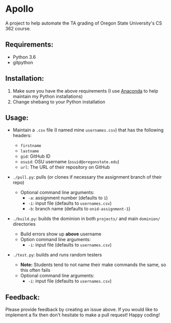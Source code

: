 # Apollo
A project to help automate the TA grading of Oregon State University's CS 362 course.

## Requirements:
- Python 3.6
- gitpython

## Installation:
1. Make sure you have the above requirements (I use [Anaconda]('https://www.anaconda.com/download/') to help maintain my Python installations)
2. Change shebang to your Python installation

## Usage:
- Maintain a `.csv` file (I named mine `usernames.csv`) that has the following headers:
	- `firstname`
	- `lastname`
	- `gid`: GitHub ID
	- `osuid`: OSU username (`osuid@oregonstate.edu`)
	- `url`: The URL of their repository on GitHub
	
- `./pull.py`: pulls (or clones if necessary the assignment branch of their repo)
	- Optional command line arguments:
		- `-a`: assignment number (defaults to `1`)
		- `-i`: input file (defaults to `usernames.csv`)
		- `-b`: branch name (defaults to `onid-assignment-1`)
- `./build.py`: builds the dominion in both `projects/` and main `dominion/` directories
	- Build errors show up **above** username
	- Option command line arguments:
		- `-i`: input file (defaults to `usernames.csv`)
- `./test.py`: builds and runs random testers 
	- **Note:** Students tend to not name their make commands the same, so this often fails
	- Optional command line arguments:
		- `-i`: input file (defaults to `usernames.csv`)

## Feedback:
Please provide feedback by creating an issue above. If you would like to implement a fix then don't hesitate to make a pull request! Happy coding!